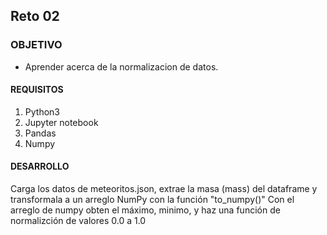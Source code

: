 ## Reto 02

### OBJETIVO 
 - Aprender acerca de la normalizacion de datos.

#### REQUISITOS 
1. Python3
2. Jupyter notebook
3. Pandas
4. Numpy

#### DESARROLLO
Carga los datos de meteoritos.json, extrae la masa (mass) del dataframe y transformala a un arreglo NumPy con la función "to_numpy()"
Con el arreglo de numpy obten el máximo, minimo, y haz una función de normalizción de valores 0.0 a 1.0
